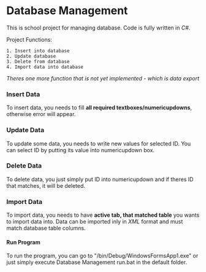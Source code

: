 # Database Management

This is school project for managing database. Code is fully written in *C#*.

Project Functions:
```
1. Insert into database
2. Update database
3. Delete from database
4. Import data into database
```

*Theres one more function that is not yet implemented - which is data export*

### Insert Data
To insert data, you needs to fill **all required textboxes/numericupdowns**, otherwise error will appear.

### Update Data
To update some data, you needs to write new values for selected ID.
You can select ID by putting its value into numericupdown box.

### Delete Data
To delete data, you just simply put ID into numericupdown and if theres ID that matches, it will be deleted.

### Import Data
To import data, you needs to have **active tab, that matched table** you wants to import data into. Data can be imported inly in *XML* format and must match database table columns.

#### Run Program
To run the program, you can go to "/bin/Debug/WindowsFormsApp1.exe" or just simply execute Database Management run.bat in the default folder.